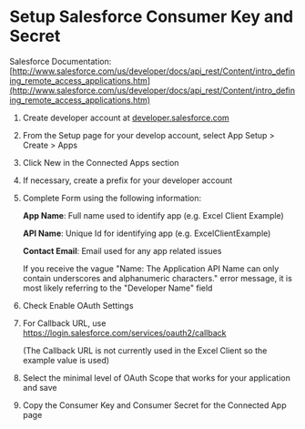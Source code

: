 # Setup Salesforce Consumer Key and Secret

Salesforce Documentation:
[http://www.salesforce.com/us/developer/docs/api_rest/Content/intro_defining_remote_access_applications.htm](http://www.salesforce.com/us/developer/docs/api_rest/Content/intro_defining_remote_access_applications.htm)

1. Create developer account at [developer.salesforce.com](http://developer.salesforce.com)
2. From the Setup page for your develop account, select App Setup > Create > Apps
3. Click New in the Connected Apps section
4. If necessary, create a prefix for your developer account
5. Complete Form using the following information:

    **App Name**: Full name used to identify app (e.g. Excel Client Example)
    
    **API Name**: Unique Id for identifying app (e.g. ExcelClientExample)
    
    **Contact Email**: Email used for any app related issues

    If you receive the vague "Name: The Application API Name can only contain underscores and alphanumeric characters." error message, it is most likely referring to the "Developer Name" field

6. Check Enable OAuth Settings
7. For Callback URL, use https://login.salesforce.com/services/oauth2/callback

    (The Callback URL is not currently used in the Excel Client so the example value is used)

7. Select the minimal level of OAuth Scope that works for your application and save
8. Copy the Consumer Key and Consumer Secret for the Connected App page
